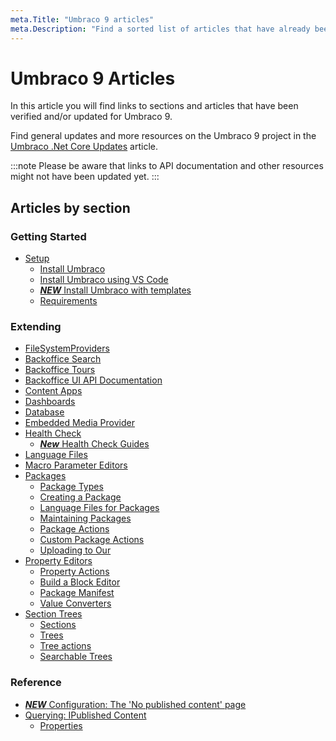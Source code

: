```yaml
---
meta.Title: "Umbraco 9 articles"
meta.Description: "Find a sorted list of articles that have already been updated for the upcoming release of Umbraco 9."
---
```


# Umbraco 9 Articles

In this article you will find links to sections and articles that have been verified and/or updated for Umbraco 9.

Find general updates and more resources on the Umbraco 9 project in the [Umbraco .Net Core Updates](UmbracoNetCoreUpdates.md) article.

:::note
Please be aware that links to API documentation and other resources might not have been updated yet.
:::

## Articles by section

### Getting Started

* [Setup](Getting-Started/Setup/index-v9.md)
  * [Install Umbraco](Getting-Started/Setup/Install/index-v9.md)
  * [Install Umbraco using VS Code](Getting-Started/Setup/Install/install-umbraco-with-vs-code-v9.md)
  * [***NEW*** Install Umbraco with templates](Getting-Started/Setup/Install/install-umbraco-with-templates.md)
  * [Requirements](Getting-Started/Setup/Requirements/index-v9.md)

### Extending

* [FileSystemProviders](Extending/FileSystemProviders/index-v9.md)
* [Backoffice Search](Extending/Backoffice-Search/index-v9.md)
* [Backoffice Tours](Extending/Backoffice-Tours/index-v9.md)
* [Backoffice UI API Documentation](Extending/Backoffice-UI-API-Documentation/index-v9.md)
* [Content Apps](Extending/Content-Apps/index-v9.md)
* [Dashboards](Extending/Dashboards/index-v9.md)
* [Database](Extending/Database/index-v9.md)
* [Embedded Media Provider](Extending/Embedded-Media-Provider/index-v9.md)
* [Health Check](Extending/Health-Check/index-v9.md)
  * [***New*** Health Check Guides](Extending/Health-Check/Guides)
* [Language Files](Extending/Language-Files/index-v9.md)
* [Macro Parameter Editors](Extending/Macro-Parameter-Editors/index-v9.md)
* [Packages](Extending/Packages/index-v9.md)
  * [Package Types](Extending/Packages/package-types-v9.md)
  * [Creating a Package](Extending/Packages/Creating-a-Package/index-v9.md)
  * [Language Files for Packages](Extending/Packages/Language-Files-For-Packages/index-v9.md)
  * [Maintaining Packages](Extending/Packages/Maintaining-Packages/index-v9.md)
  * [Package Actions](Extending/Packages/Package-Actions/index-v9.md)
  * [Custom Package Actions](Extending/Packages/Package-Actions/custom-package-actions-v9.md)
  * [Uploading to Our](Extending/Packages/Uploading-to-Our/index-v9.md)
* [Property Editors](Extending/Property-Editors/index-v9.md)
  * [Property Actions](Extending/Property-Editors/Property-Actions/index-v9.md)
  * [Build a Block Editor](Extending/Property-Editors/build-a-block-editor-v9.md)
  * [Package Manifest](Extending/Property-Editors/package-manifest-v9.md)
  * [Value Converters](Extending/Property-Editors/value-converters-v9.md)
* [Section Trees](Extending/Section-Trees/index-v9.md)
  * [Sections](Extending/Section-Trees/sections-v9.md)
  * [Trees](Extending/Section-Trees/trees-v9.md)
  * [Tree actions](Extending/Section-Trees/tree-actions-v9.md)
  * [Searchable Trees](Extending/Section-Trees/Searchable-Trees/index-v9.md)

### Reference

* [***NEW*** Configuration: The 'No published content' page](Reference/Config/no-published-content-page.md)
* [Querying: IPublished Content](Reference/Querying/IPublishedContent/index-v9.md)
  * [Properties](Reference/Querying/IPublishedContent/Properties/index-v9.md)
